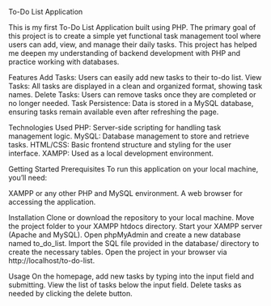 To-Do List Application

This is my first To-Do List Application built using PHP. The primary goal of this project is to create a simple yet functional task management tool where users can add, view, and manage their daily tasks. This project has helped me deepen my understanding of backend development with PHP and practice working with databases.

Features
Add Tasks: Users can easily add new tasks to their to-do list.
View Tasks: All tasks are displayed in a clean and organized format, showing task names.
Delete Tasks: Users can remove tasks once they are completed or no longer needed.
Task Persistence: Data is stored in a MySQL database, ensuring tasks remain available even after refreshing the page.

Technologies Used
PHP: Server-side scripting for handling task management logic.
MySQL: Database management to store and retrieve tasks.
HTML/CSS: Basic frontend structure and styling for the user interface.
XAMPP: Used as a local development environment.

Getting Started
Prerequisites
To run this application on your local machine, you’ll need:

XAMPP or any other PHP and MySQL environment.
A web browser for accessing the application.

Installation
Clone or download the repository to your local machine.
Move the project folder to your XAMPP htdocs directory.
Start your XAMPP server (Apache and MySQL).
Open phpMyAdmin and create a new database named to_do_list.
Import the SQL file provided in the database/ directory to create the necessary tables.
Open the project in your browser via http://localhost/to-do-list.

Usage
On the homepage, add new tasks by typing into the input field and submitting.
View the list of tasks below the input field.
Delete tasks as needed by clicking the delete button.
